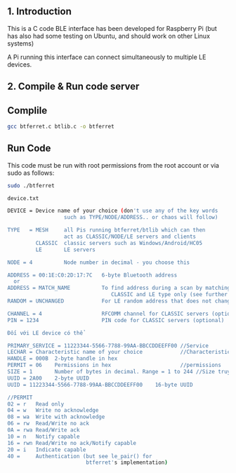 ## 1. Introduction

This is a C code BLE interface has been developed for Raspberry Pi (but has also had some testing on Ubuntu, and should work on other Linux systems) 

A Pi running this interface can connect simultaneously to multiple LE devices.

## 2. Compile & Run code server

## Complile

```sh
gcc btferret.c btlib.c -o btferret
```

## Run Code

This code must be run with root permissions from the root account or via sudo as follows:
```sh
sudo ./btferret

device.txt

DEVICE = Device name of your choice (don't use any of the key words
                  such as TYPE/NODE/ADDRESS.. or chaos will follow)

TYPE   = MESH     all Pis running btferret/btlib which can then
                  act as CLASSIC/NODE/LE servers and clients
         CLASSIC  classic servers such as Windows/Android/HC05
         LE       LE servers

NODE = 4          Node number in decimal - you choose this

ADDRESS = 00:1E:C0:2D:17:7C   6-byte Bluetooth address
  or
ADDRESS = MATCH_NAME          To find address during a scan by matching name -
                                 CLASSIC and LE type only (see further discussion below)
RANDOM = UNCHANGED            For LE random address that does not change

CHANNEL = 4                   RFCOMM channel for CLASSIC servers (optional)
PIN = 1234                    PIN code for CLASSIC servers (optional)

Đối với LE device có thể 

PRIMARY_SERVICE = 11223344-5566-7788-99AA-BBCCDDEEFF00 //Service
LECHAR = Characteristic name of your choice            //Characteristic
HANDLE = 000B  2-byte handle in hex
PERMIT = 06    Permissions in hex                      //permissions
SIZE = 1       Number of bytes in decimal. Range = 1 to 244 //Size truyền byte
UUID = 2A00    2-byte UUID
UUID = 11223344-5566-7788-99AA-BBCCDDEEFF00    16-byte UUID

//PERMIT 
02 = r   Read only
04 = w   Write no acknowledge
08 = wa  Write with acknowledge
06 = rw  Read/Write no ack
0A = rwa Read/Write ack
10 = n   Notify capable
16 = rwn Read/Write no ack/Notify capable
20 = i   Indicate capable
40 =     Authentication (but see le_pair() for
                         btferret's implementation)
